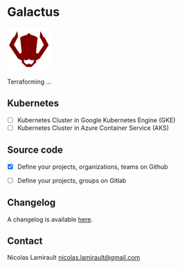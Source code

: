 # Galactus

<img src="https://github.com/nlamirault/galactus/raw/master/galactus.png" width="100">

Terraforming ...

## Kubernetes

* [ ] Kubernetes Cluster in Google Kubernetes Engine (GKE)
* [ ] Kubernetes Cluster in Azure Container Service (AKS)

## Source code

* [x] Define your projects, organizations, teams on Github
* [ ] Define your projects, groups on Gitlab


## Changelog

A changelog is available [here](ChangeLog.md).


## Contact

Nicolas Lamirault <nicolas.lamirault@gmail.com>

